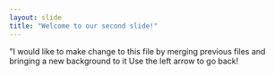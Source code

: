 ```yaml
---
layout: slide
title: "Welcome to our second slide!"
---
```

"I would like to make change to this file by merging previous files and bringing a new background to it
Use the left arrow to go back!
